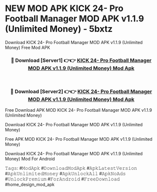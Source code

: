 # NEW MOD APK KICK 24- Pro Football Manager MOD APK v1.1.9 (Unlimited Money) - 5bxtz
Download KICK 24- Pro Football Manager MOD APK v1.1.9 (Unlimited Money) Free Mod APK

<div align="center">
<h3>🔴 Download [Server1] 👉👉 <a href="https://apk-comot.site?title=KICK_24-_Pro_Football_Manager_MOD_APK_v1.1.9_(Unlimited_Money)">KICK 24- Pro Football Manager MOD APK v1.1.9 (Unlimited Money) Mod Apk</a></h3><br>

<h3>🔴 Download [Server2] 👉👉 <a href="https://apk-comot.site?title=KICK_24-_Pro_Football_Manager_MOD_APK_v1.1.9_(Unlimited_Money)">KICK 24- Pro Football Manager MOD APK v1.1.9 (Unlimited Money) Mod Apk</a></h3>
</div>


Free Download APK MOD KICK 24- Pro Football Manager MOD APK v1.1.9 (Unlimited Money)

Download KICK 24- Pro Football Manager MOD APK v1.1.9 (Unlimited Money) 

Free APK MOD KICK 24- Pro Football Manager MOD APK v1.1.9 (Unlimited Money) 

Download KICK 24- Pro Football Manager MOD APK v1.1.9 (Unlimited Money) Mod For Android

𝚃𝚊𝚐𝚜: #𝙼𝚘𝚍𝙰𝚙𝚔 #𝙳𝚘𝚠𝚗𝚕𝚘𝚊𝚍𝙼𝚘𝚍𝙰𝚙𝚔 #𝙰𝚙𝚔𝙻𝚊𝚝𝚎𝚜𝚝𝚅𝚎𝚛𝚜𝚒𝚘𝚗 #𝙰𝚙𝚔𝚄𝚗𝚕𝚒𝚖𝚒𝚝𝚎𝚍𝙼𝚘𝚗𝚎𝚢 #𝙰𝚙𝚔𝚄𝚗𝚕𝚘𝚌𝚔𝙰𝚕𝚕 #𝙰𝚙𝚔𝙽𝚘𝙰𝚍𝚜 #𝚄𝚗𝚕𝚘𝚌𝚔𝙿𝚛𝚎𝚖𝚒𝚞𝚖 #𝙵𝚘𝚛𝙰𝚗𝚍𝚛𝚘𝚒𝚍 #𝙵𝚛𝚎𝚎𝙳𝚘𝚠𝚗𝚕𝚘𝚊𝚍 #home_design_mod_apk